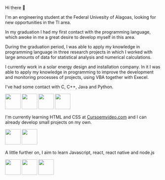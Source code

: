 <p>Hi there 👋</p>

<p>I'm an engineering student at the Federal Univesity of Alagoas, looking for new opportunities in the TI area.</p>

<p>In my graduation I had my first contact with the programming language, which awoke in me a great desire to develop myself in this area.</p>

<p>During the graduation period, I was able to apply my knowledge in programming language in three research projects in which I worked with large amounts of data for statistical analysis and numerical calculations.</p>

<p>I currently work in a solar energy design and installation company. In it I was able to apply my knowledge in programming to improve the development and monitoring processes of projects, using VBA together with Execel.</p>

<p>I've had some contact with C, C++, Java and Python.</p>

<div display="inline-block">
  <img width="50px" src="https://cdn.jsdelivr.net/gh/devicons/devicon/icons/c/c-original.svg"/>
  <img width="50px" src="https://cdn.jsdelivr.net/gh/devicons/devicon/icons/cplusplus/cplusplus-original.svg"/>
  <img width="50px" src="https://cdn.jsdelivr.net/gh/devicons/devicon/icons/java/java-original.svg"/>
  <img width="50px" src="https://cdn.jsdelivr.net/gh/devicons/devicon/icons/python/python-original.svg"/>
</div>

<p>I'm currently learning HTML and CSS at <a href="https://www.cursoemvideo.com/" target="_blank">Cursoemvideo.com</a> and I can already develop small projects on my own.</p>

<div display="inline-block">
  <img width="50px" src="https://cdn.jsdelivr.net/gh/devicons/devicon/icons/html5/html5-original.svg"/>
  <img width="50px" src="https://cdn.jsdelivr.net/gh/devicons/devicon/icons/css3/css3-plain.svg"/>
</div>

<p>A little further on, I aim to learn Javascript, react, react native and node.js</p>

<div display="inline-block">
  <img width="50px" src="https://cdn.jsdelivr.net/gh/devicons/devicon/icons/javascript/javascript-original.svg"/>
  <img width="50px" src="https://cdn.jsdelivr.net/gh/devicons/devicon/icons/react/react-original.svg"/>
  <img width="50px" src="https://cdn.jsdelivr.net/gh/devicons/devicon/icons/nodejs/nodejs-original.svg"/>
</div>
